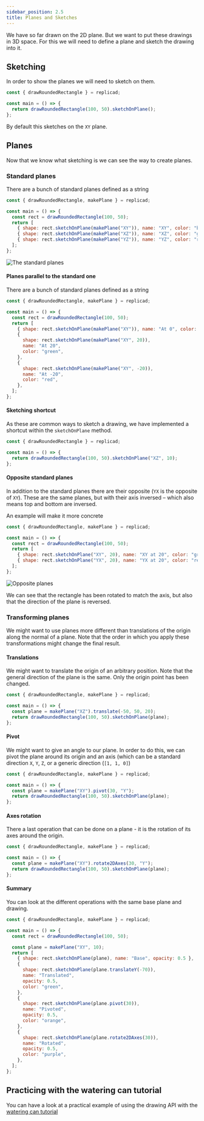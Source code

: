 ```yaml
---
sidebar_position: 2.5
title: Planes and Sketches
---
```


We have so far drawn on the 2D plane. But we want to put these drawings in 3D
space. For this we will need to define a plane and sketch the drawing into it.

## Sketching

In order to show the planes we will need to sketch on them.

```js withWorkbench
const { drawRoundedRectangle } = replicad;

const main = () => {
  return drawRoundedRectangle(100, 50).sketchOnPlane();
};
```

By default this sketches on the `XY` plane.

## Planes

Now that we know what sketching is we can see the way to create planes.

### Standard planes

There are a bunch of standard planes defined as a string

```js withWorkbench
const { drawRoundedRectangle, makePlane } = replicad;

const main = () => {
  const rect = drawRoundedRectangle(100, 50);
  return [
    { shape: rect.sketchOnPlane(makePlane("XY")), name: "XY", color: "blue" },
    { shape: rect.sketchOnPlane(makePlane("XZ")), name: "XZ", color: "green" },
    { shape: rect.sketchOnPlane(makePlane("YZ")), name: "YZ", color: "red" },
  ];
};
```

![The standard planes](/img/tutorial/planes-1.png)

#### Planes parallel to the standard one

There are a bunch of standard planes defined as a string

```js withWorkbench
const { drawRoundedRectangle, makePlane } = replicad;

const main = () => {
  const rect = drawRoundedRectangle(100, 50);
  return [
    { shape: rect.sketchOnPlane(makePlane("XY")), name: "At 0", color: "blue" },
    {
      shape: rect.sketchOnPlane(makePlane("XY", 20)),
      name: "At 20",
      color: "green",
    },
    {
      shape: rect.sketchOnPlane(makePlane("XY", -20)),
      name: "At -20",
      color: "red",
    },
  ];
};
```

#### Sketching shortcut

As these are common ways to sketch a drawing, we have implemented a shortcut
within the `sketchOnPlane` method.

```js withWorkbench
const { drawRoundedRectangle } = replicad;

const main = () => {
  return drawRoundedRectangle(100, 50).sketchOnPlane("XZ", 10);
};
```

#### Opposite standard planes

In addition to the standard planes there are their opposite (`YX` is the
opposite of `XY`). These are the same planes, but with their axis inversed
– which also means top and bottom are inversed.

An example will make it more concrete

```js withWorkbench
const { drawRoundedRectangle, makePlane } = replicad;

const main = () => {
  const rect = drawRoundedRectangle(100, 50);
  return [
    { shape: rect.sketchOnPlane("XY", 20), name: "XY at 20", color: "green" },
    { shape: rect.sketchOnPlane("YX", 20), name: "YX at 20", color: "red" },
  ];
};
```

![Opposite planes](/img/tutorial/planes-2.png)

We can see that the rectangle has been rotated to match the axis, but also that
the direction of the plane is reversed.

### Transforming planes

We might want to use planes more different than translations of the origin
along the normal of a plane. Note that the order in which you apply these
transformations might change the final result.

#### Translations

We might want to translate the origin of an arbitrary position. Note that the
general direction of the plane is the same. Only the origin point has been
changed.

```js withWorkbench
const { drawRoundedRectangle, makePlane } = replicad;

const main = () => {
  const plane = makePlane("XZ").translate(-50, 50, 20);
  return drawRoundedRectangle(100, 50).sketchOnPlane(plane);
};
```

#### Pivot

We might want to give an angle to our plane. In order to do this, we can pivot
the plane around its origin and an axis (which can be a standard direction `X`, `Y`, `Z`, or a generic direction (`[1, 1, 0]`)

```js withWorkbench
const { drawRoundedRectangle, makePlane } = replicad;

const main = () => {
  const plane = makePlane("XY").pivot(30, "Y");
  return drawRoundedRectangle(100, 50).sketchOnPlane(plane);
};
```

#### Axes rotation

There a last operation that can be done on a plane - it is the rotation of its
axes around the origin.

```js withWorkbench
const { drawRoundedRectangle, makePlane } = replicad;

const main = () => {
  const plane = makePlane("XY").rotate2DAxes(30, "Y");
  return drawRoundedRectangle(100, 50).sketchOnPlane(plane);
};
```

#### Summary

You can look at the different operations with the same base plane and drawing.

```js withWorkbench
const { drawRoundedRectangle, makePlane } = replicad;

const main = () => {
  const rect = drawRoundedRectangle(100, 50);

  const plane = makePlane("XY", 10);
  return [
    { shape: rect.sketchOnPlane(plane), name: "Base", opacity: 0.5 },
    {
      shape: rect.sketchOnPlane(plane.translateY(-70)),
      name: "Translated",
      opacity: 0.5,
      color: "green",
    },
    {
      shape: rect.sketchOnPlane(plane.pivot(30)),
      name: "Pivoted",
      opacity: 0.5,
      color: "orange",
    },
    {
      shape: rect.sketchOnPlane(plane.rotate2DAxes(30)),
      name: "Rotated",
      opacity: 0.5,
      color: "purple",
    },
  ];
};
```

## Practicing with the watering can tutorial

You can have a look at a practical example of using the drawing API with the
[watering can
tutorial](/docs/tutorial-making-a-watering-can/using-planes-for-spiller)
